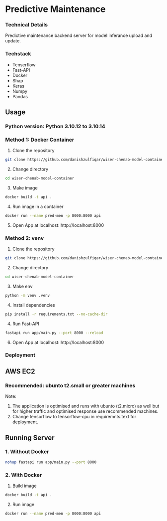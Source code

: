 # Predictive Maintenance 

### Technical Details

Predictive maintenance backend server for model inferance upload and update.

### Techstack

- Tenserflow
- Fast-API
- Docker
- Shap
- Keras
- Numpy
- Pandas

## Usage

### Python version: Python 3.10.12 to 3.10.14

### Method 1: Docker Container

1. Clone the repository
```bash
git clone https://github.com/danishzulfiqar/wiser-chenab-model-container.git
```

2. Change directory
```bash
cd wiser-chenab-model-container
```

3. Make image
```bash
docker build -t api .
```

4. Run image in a container
```bash
docker run --name pred-men -p 8000:8000 api
```

5. Open App at localhost:
http://localhost:8000


### Method 2: venv

1. Clone the repository
```bash
git clone https://github.com/danishzulfiqar/wiser-chenab-model-container.git
```

2. Change directory
```bash
cd wiser-chenab-model-container
```

3. Make env
```bash
python -m venv .venv
```

4. Install dependencies
```bash
pip install -r requirements.txt --no-cache-dir
```
4. Run Fast-API
```bash
fastapi run app/main.py --port 8000 --reload
```

6. Open App at localhost:
http://localhost:8000


### Deployment

## AWS EC2

### Recommended: ubunto t2.small or greater machines

Note: 
1. The application is optimised and runs with ubunto (t2.micro) as well but for higher traffic and optimised response use recommended machines.
2. Change tensorflow to tensorflow-cpu in requiremnts.text for deployment.


## Running Server

### 1. Without Docker

```bash
nohup fastapi run app/main.py --port 8000
```
### 2. With Docker

1. Build image
```bash
docker build -t api .
```

2. Run image
```bash
docker run --name pred-men -p 8000:8000 api
```